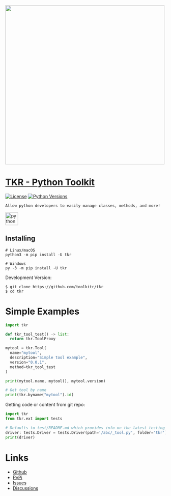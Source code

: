 <div id="header">
  <img src="https://i.ibb.co/P6fHtgc/tkr-social-preview.png" width="500"/>
</div>

# [TKR - Python Toolkit](https://pypi.org/project/tkr/)
[![License](https://img.shields.io/badge/license-MIT-blue.svg)](https://github.com/toolkitr/tkr/blob/main/LICENSE)
[![Python Versions](https://img.shields.io/badge/python-3.10%20|%203.11%20|%203.12%20-blue)](https://www.python.org/downloads/)

```Allow python developers to easily manage classes, methods, and more!```
<p align="left"> <a href="https://www.python.org" target="_blank" rel="noreferrer"> <img src="https://raw.githubusercontent.com/devicons/devicon/master/icons/python/python-original.svg" alt="python" width="40" height="40"/></a></p>

## Installing
```shell
# Linux/macOS
python3 -m pip install -U tkr

# Windows
py -3 -m pip install -U tkr
```
Development Version:
```shell
$ git clone https://github.com/toolkitr/tkr
$ cd tkr
```

# Simple Examples
```python
import tkr

def tkr_tool_test() -> list:
  return tkr.ToolProxy

mytool = tkr.Tool(
  name="mytool",
  description="Simple tool example",
  version="0.0.1",
  method=tkr_tool_test
)

print(mytool.name, mytool(), mytool.version)

# Get tool by name
print(tkr.byname("mytool").id)
```
Getting code or content from git repo:
```python
import tkr
from tkr.ext import tests

# Defaults to test/README.md which provides info on the latest testing files.
driver: tests.Driver = tests.Driver(path='/abc/_tool.py', folder='tkr') 
print(driver)
```

# Links
- [Github](https://github.com/toolkitr/tkr)
- [PyPi](https://pypi.org/project/tkr)
- [Issues](https://github.com/toolkitr/tkr/issues)
- [Discussions](https://github.com/toolkitr/tkr/discussions)